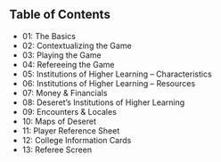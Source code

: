 ## Table of Contents
- 01: The Basics
- 02: Contextualizing the Game
- 03: Playing the Game
- 04: Refereeing the Game
- 05: Institutions of Higher Learning – Characteristics 
- 06: Institutions of Higher Learning – Resources
- 07: Money & Financials
- 08: Deseret’s Institutions of Higher Learning
- 09: Encounters & Locales
- 10: Maps of Deseret
- 11: Player Reference Sheet
- 12: College Information Cards
- 13: Referee Screen 

